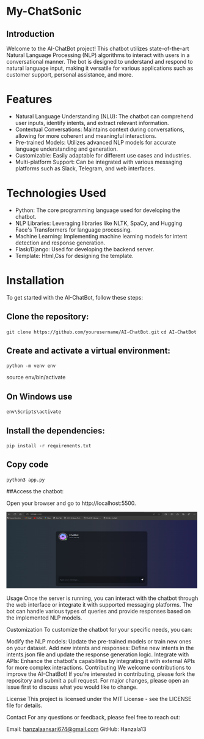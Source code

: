 # My-ChatSonic

## Introduction

Welcome to the AI-ChatBot project! This chatbot utilizes state-of-the-art Natural Language Processing (NLP) algorithms to interact with users in a conversational manner. The bot is designed to understand and respond to natural language input, making it versatile for various applications such as customer support, personal assistance, and more.

# Features
* Natural Language Understanding (NLU): The chatbot can comprehend user inputs, identify intents, and extract relevant information. 
* Contextual Conversations: Maintains context during conversations, allowing for more coherent and meaningful interactions.
* Pre-trained Models: Utilizes advanced NLP models for accurate language understanding and generation.
* Customizable: Easily adaptable for different use cases and industries.
* Multi-platform Support: Can be integrated with various messaging platforms such as Slack, Telegram, and web interfaces.

# Technologies Used
* Python: The core programming language used for developing the chatbot.
* NLP Libraries: Leveraging libraries like NLTK, SpaCy, and Hugging Face's Transformers for language processing.
* Machine Learning: Implementing machine learning models for intent detection and response generation.
* Flask/Django: Used for developing the backend server.
* Template: Html,Css for designing the template.

# Installation
To get started with the AI-ChatBot, follow these steps:

## Clone the repository:

`git clone https://github.com/yourusername/AI-ChatBot.git`
`cd AI-ChatBot`

## Create and activate a virtual environment:

`python -m venv env`

source env/bin/activate

## On Windows use 
`env\Scripts\activate`

## Install the dependencies:

`pip install -r requirements.txt`

## Copy code

`python3 app.py`

##Access the chatbot:

Open your browser and go to http://localhost:5500.

<img src="Interface.png" width="500" height="200">

Usage
Once the server is running, you can interact with the chatbot through the web interface or integrate it with supported messaging platforms. The bot can handle various types of queries and provide responses based on the implemented NLP models.

Customization
To customize the chatbot for your specific needs, you can:

Modify the NLP models: Update the pre-trained models or train new ones on your dataset.
Add new intents and responses: Define new intents in the intents.json file and update the response generation logic.
Integrate with APIs: Enhance the chatbot's capabilities by integrating it with external APIs for more complex interactions.
Contributing
We welcome contributions to improve the AI-ChatBot! If you're interested in contributing, please fork the repository and submit a pull request. For major changes, please open an issue first to discuss what you would like to change.

License
This project is licensed under the MIT License - see the LICENSE file for details.

Contact
For any questions or feedback, please feel free to reach out:

Email: hanzalaansari674@gmail.com
GitHub: Hanzala13


